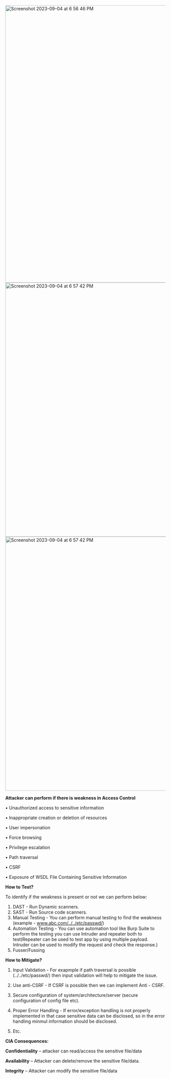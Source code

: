 <img width="869" alt="Screenshot 2023-09-04 at 6 56 46 PM" src="https://github.com/archanaheeralal77/OWASP-Top-10-Broken-Access-ControlA1/assets/127080874/c6e5efd5-789c-4fba-8031-f621abb361df">
<img width="796" alt="Screenshot 2023-09-04 at 6 57 42 PM" src="https://github.com/archanaheeralal77/OWASP-Top-10-Broken-Access-ControlA1/assets/127080874/b17d5243-debb-49ac-aec2-1455df2b671c">
<img width="796" alt="Screenshot 2023-09-04 at 6 57 42 PM" src="https://github.com/archanaheeralal77/OWASP-Top-10-Broken-Access-ControlA1/assets/127080874/4c8d3b8f-d70e-4e35-82c3-976be91371b7">

**Attacker can perform if there is weakness in Access Control**

•	Unauthorized access to sensitive information

•	Inappropriate creation or deletion of resources

•	User impersonation

•	Force browsing

•	Privilege escalation

•	Path traversal

•	CSRF

•	Exposure of WSDL File Containing Sensitive Information


**How to Test?**

To identify if the weakness is present or not we can perform below:

1. DAST - Run Dynamic scanners.
2. SAST - Run Source code scanners.
4. Manual Testing - You can perform manual testing to find the weakness (example - www.abc.com/../../etc/passwd/)
5. Automation Testing - You can use automation tool like Burp Suite to perform the testing you can use Intruder and repeater both to test(Repeater can be used to test app by using multiple payload. Intruder can be used to modify the request and check the response.)
6. Fusser/Fussing

**How to Mitigate?**

1. Input Validation - For exapmple if path traversal is possible (../../etc/passwd/) then input validation will help to mitigate the issue.

2. Use anti-CSRF - If CSRF is possible then we can implement Anti - CSRF.

3. Secure configuration of system/architecture/server (secure configuration of config file etc).

4. Proper Error Handling - If error/exception handling is not properly implemented in that case sensitive data can be disclosed, so in the error handling minmul information should be disclosed.

5. Etc.

**CIA Consequences:**

**Confidentiality** – attacker can read/access the sensitive file/data

**Availability** – Attacker can delete/remove the sensitive file/data.

**Integrity** – Attacker can modify the sensitive file/data



